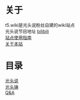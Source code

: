 # 关于

t5.wiki是光头说粉丝自建的wiki站点<br>
光头说节目地址 [bilibili](https://space.bilibili.com/1991140/)<br>
[站点使用指南](Info)<br>
[关于本站](About)

# 目录

[光头说](Said)<br>
[光头锤](Hammer)<br>
[Q&A](QnA)